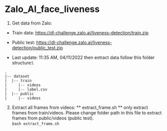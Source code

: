 # Zalo_AI_face_liveness
1. Get data from Zalo:
- Train data: https://dl-challenge.zalo.ai/liveness-detection/train.zip

- Public test: https://dl-challenge.zalo.ai/liveness-detection/public_test.zip

- Last update: 11:35 AM, 04/11/2022
then extract data follow this folder structure:\
```
.
|-- dataset
|  |-- train
|     |-- videos
|     |-- label.csv
|  |-- public
|     |-- videos
```
2. Extract all frames from videos:
** extract_frame.sh ** only extract frames from train/videos. Please change folder path in this file to extract frames from public/videos (public test).\
 ```bash extract_frame.sh```

